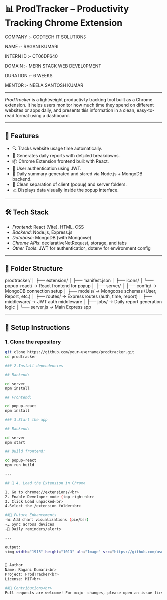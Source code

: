 # 📊 ProdTracker – Productivity Tracking Chrome Extension

COMPANY :- CODTECH IT SOLUTIONS

NAME :- RAGANI KUMARI

INTERN ID :- CT06DF640

DOMAIN :- MERN STACK WEB DEVELOPMENT

DURATION :- 6 WEEKS

MENTOR :- NEELA SANTOSH KUMAR

---
*ProdTracker* is a lightweight productivity tracking tool built as a Chrome extension. It helps users monitor how much time they spend on different websites or apps daily, and presents this information in a clean, easy-to-read format using a dashboard.

---

## 🚀 Features

- 🔍 Tracks website usage time automatically.
- 📅 Generates daily reports with detailed breakdowns.
- 📦 Chrome Extension frontend built with React.
- 🔐 User authentication using JWT.
- 🧠 Daily summary generated and stored via Node.js + MongoDB backend.
- 📁 Clean separation of client (popup) and server folders.
- 📈 Displays data visually inside the popup interface.

---

## 🛠 Tech Stack

- *Frontend*: React (Vite), HTML, CSS
- *Backend*: Node.js, Express.js
- *Database*: MongoDB (with Mongoose)
- *Chrome APIs*: declarativeNetRequest, storage, and tabs
- *Other Tools*: JWT for authentication, dotenv for environment config

---

## 📂 Folder Structure

prodtracker/
│
├── extension/
│ ├── manifest.json
│ ├── icons/
│ └── popup-react/ → React frontend for popup
│
├── server/
│ ├── config/ → MongoDB connection setup
│ ├── models/ → Mongoose schemas (User, Report, etc.)
│ ├── routes/ → Express routes (auth, time, report)
│ ├── middleware/ → JWT auth middleware
│ ├── jobs/ → Daily report generation logic
│ └── server.js → Main Express app

---

## 🔧 Setup Instructions

### 1. Clone the repository

```bash
git clone https://github.com/your-username/prodtracker.git
cd prodtracker

### 2.Install dependencies

## Backend:

cd server
npm install

## Frontend:

cd popup-react
npm install

### 3.Start the app

## Backend:

cd server
npm start

## Build frontend:

cd popup-react
npm run build

---

## 🧩 4. Load the Extension in Chrome

1. Go to chrome://extensions/<br>
2. Enable Developer mode (top right)<br>
3. Click Load unpacked<br>
4.Select the /extension folder<br>

##🧪 Future Enhancements
-📊 Add chart visualizations (pie/bar)
-☁ Sync across devices
-🔔 Daily reminders/alerts

---

output:
<img width="1915" height="1013" alt="Image" src="https://github.com/user-attachments/assets/10be1ebd-7231-449f-a66b-c2983b5edff9" />


👤 Author
Name: Ragani Kumari<br>
Project: ProdTracker<br>
License: MIT<br>

##🙌 Contributions<br>
Pull requests are welcome! For major changes, please open an issue first to discuss what you would like to change.


